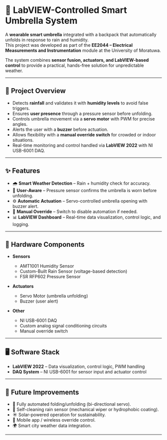 # 🌂 LabVIEW-Controlled Smart Umbrella System  

A **wearable smart umbrella** integrated with a backpack that automatically unfolds in response to rain and humidity.  
This project was developed as part of the **EE2044 – Electrical Measurements and Instrumentation** module at the University of Moratuwa.  

The system combines **sensor fusion, actuators, and LabVIEW-based control** to provide a practical, hands-free solution for unpredictable weather.  

---

## 📌 Project Overview  
- Detects **rainfall** and validates it with **humidity levels** to avoid false triggers.  
- Ensures **user presence** through a pressure sensor before unfolding.  
- Controls umbrella movement via a **servo motor** with PWM for precise angles.  
- Alerts the user with a **buzzer** before actuation.  
- Allows flexibility with a **manual override switch** for crowded or indoor situations.  
- Real-time monitoring and control handled via **LabVIEW 2022** with NI USB-6001 DAQ.  

---

## ✨ Features  
- 🌧️ **Smart Weather Detection** – Rain + humidity check for accuracy.  
- 🧍 **User-Aware** – Pressure sensor confirms the umbrella is worn before unfolding.  
- ⚙️ **Automatic Actuation** – Servo-controlled umbrella opening with buzzer alert.  
- 🛑 **Manual Override** – Switch to disable automation if needed.  
- 📊 **LabVIEW Dashboard** – Real-time data visualization, control logic, and logging.  

---

## 🔧 Hardware Components  
- **Sensors**  
  - AMT1001 Humidity Sensor  
  - Custom-Built Rain Sensor (voltage-based detection)  
  - FSR RFP602 Pressure Sensor  

- **Actuators**  
  - Servo Motor (umbrella unfolding)  
  - Buzzer (user alert)  

- **Other**  
  - NI USB-6001 DAQ  
  - Custom analog signal conditioning circuits  
  - Manual override switch  

---

## 🖥️ Software Stack  
- **LabVIEW 2022** – Data visualization, control logic, PWM handling  
- **DAQ System** – NI USB-6001 for sensor input and actuator control  

---

## 🌱 Future Improvements  
- 🔄 Fully automated folding/unfolding (bi-directional servo).  
- 🧽 Self-cleaning rain sensor (mechanical wiper or hydrophobic coating).  
- ☀️ Solar-powered operation for sustainability.  
- 📱 Mobile app / wireless override control.  
- 🌍 Smart city weather data integration.  

---

